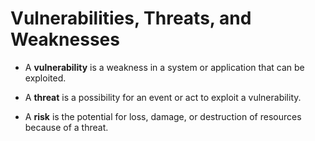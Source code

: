 # Vulnerabilities, Threats, and Weaknesses

- A **vulnerability** is a weakness in a system or application that can be exploited.

- A **threat** is a possibility for an event or act to exploit a vulnerability.

- A **risk** is the potential for loss, damage, or destruction of resources because of
a threat.